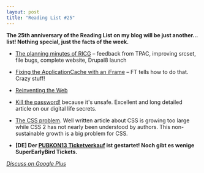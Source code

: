```yaml
---
layout: post
title: "Reading List #25"
---
```


**The 25th anniversary of the Reading List on my blog will be just another… list! Nothing special, just the facts of the week.**

- [The planning minutes of RICG](http://lists.w3.org/Archives/Public/public-respimg/2012Nov/0012.html) – feedback from TPAC, improving srcset, file bugs, complete website, Drupal8 launch

- [Fixing the ApplicationCache with an iFrame](http://labs.ft.com/2012/11/using-an-iframe-to-stop-app-cache-storing-masters/) – FT tells how to do that. Crazy stuff!

- [Reinventing the Web](https://blog.lizardwrangler.com/2012/11/15/reinventing-the-web/)

- [Kill the password!](http://www.wired.com/gadgetlab/2012/11/ff-mat-honan-password-hacker/) because it's unsafe. Excellent and long detailed article on our digital life secrets.

- [The CSS problem](http://meiert.com/en/blog/20121112/the-css-problem/). Well written article about CSS is growing too large while CSS 2 has not nearly been understood by authors. This non-sustainable growth is a big problem for CSS.

- **[DE] Der [PUBKON13 Ticketverkauf](http://2013.pubkon.eu/tickets/) ist gestartet! Noch gibt es wenige SuperEarlyBird Tickets.**

_[Discuss on Google Plus](https://plus.google.com/111125333979619018462/posts/3xymiVocoTn)_